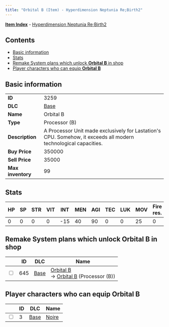 ```yaml
---
title: "Orbital B (Item) - Hyperdimension Neptunia Re;Birth2"
---
```


[**Item Index**](/neptunia/rb2/item/index.html) - [Hyperdimension Neptunia Re;Birth2](/neptunia/rb2)

## Contents

- [Basic information](#basic-information)
- [Stats](#stats)
- [Remake System plans which unlock **Orbital B** in shop](#remake-system-plans-which-unlock-orbital-b-in-shop)
- [Player characters who can equip **Orbital B**](#player-characters-who-can-equip-orbital-b)

## Basic information

|   |   |
| -- | -- |
| **ID** | 3259 |
| **DLC** | [Base](/neptunia/rb2/dlc/0-base.html) |
| **Name** | Orbital B |
| **Type** | Processor (B) |
| **Description** | A Processor Unit made exclusively for Lastation's CPU. Somehow, it exceeds all modern technological capacities. |
| **Buy Price** | 350000 |
| **Sell Price** | 35000 |
| **Max inventory** | 99 |

## Stats

| HP | SP | STR | VIT | INT | MEN | AGI | TEC | LUK | MOV | Fire res. | Ice res. | Wind res. | Lightning res. |
| -- | -- | --- | --- | --- | --- | --- | --- | --- | --- | --------- | -------- | --------- | -------------- |
| 0 | 0 | 0 | 0 | -15 | 40 | 90 | 0 | 0 | 25 | 0 | 0 | 0 | 0 |

## Remake System plans which unlock **Orbital B** in shop

|    | ID | DLC | Name |
| -- | -- | --- | ---- |
| <input type="checkbox" id="rb2-remake-0-645" class="trackbox" /> | 645 | [Base](/neptunia/rb2/dlc/0-base.html) | [Orbital B](/neptunia/rb2/remake/0-645-orbital-b.html)<br />→ [Orbital B](/neptunia/rb2/item/0-3259-orbital-b.html) (Processor (B)) |

## Player characters who can equip **Orbital B**

|    | ID | DLC | Name |
| -- | -- | --- | ---- |
| <input type="checkbox" id="rb2-player-0-3" class="trackbox" /> | 3 | [Base](/neptunia/rb2/dlc/0-base.html) | [Noire](/neptunia/rb2/player/0-3-noire.html) |